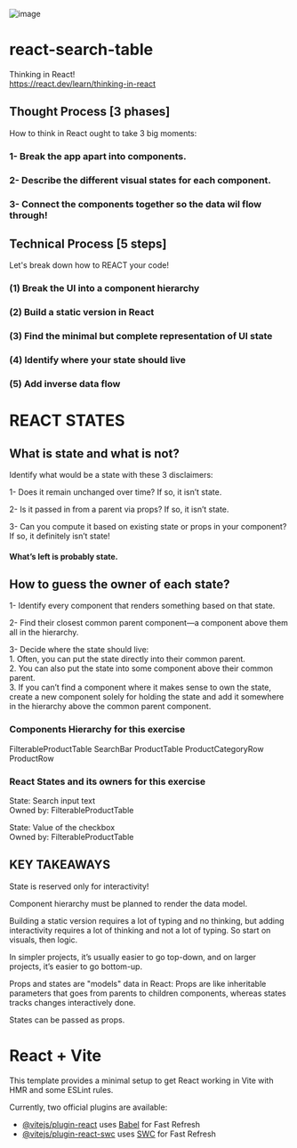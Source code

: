 ![image](https://github.com/vegadelalyra/react-search-table/assets/77188420/bc371169-6b8a-4e10-acab-4d6b4f3d2cd3)


# react-search-table

Thinking in React!    
https://react.dev/learn/thinking-in-react

## Thought Process [3 phases]

How to think in React ought to take 3 big moments:   

### 1- Break the app apart into components.    
 
### 2- Describe the different visual states for each component.    

### 3- Connect the components together so the data wil flow through!     

## Technical Process [5 steps]    

Let's break down how to REACT your code!   

### (1) Break the UI into a component hierarchy 

### (2) Build a static version in React    

### (3) Find the minimal but complete representation of UI state    

### (4) Identify where your state should live   

### (5) Add inverse data flow     

# REACT STATES   

## What is state and what is not?  

Identify what would be a state with these 3 disclaimers:   

1- Does it remain unchanged over time? If so, it isn’t state.   

2- Is it passed in from a parent via props? If so, it isn’t state.    

3- Can you compute it based on existing state or props in your component? If so, it definitely isn’t state!  

#### What’s left is probably state.   

## How to guess the owner of each state? 

1- Identify every component that renders something based on that state.   

2- Find their closest common parent component—a component above them all in the hierarchy.        

3- Decide where the state should live:   
    1. Often, you can put the state directly into their common parent.       
    2. You can also put the state into some component above their common parent.    
    3. If you can’t find a component where it makes sense to own the state, create a new component solely for holding the state and add it somewhere in the hierarchy above the common parent component.   

### Components Hierarchy for this exercise     

FilterableProductTable
    SearchBar
    ProductTable
        ProductCategoryRow
        ProductRow    
   
### React States and its owners for this exercise  

State: Search input text   
Owned by: FilterableProductTable   

State: Value of the checkbox   
Owned by: FilterableProductTable   

## KEY TAKEAWAYS   

State is reserved only for interactivity!    

Component hierarchy must be planned to render the data model.      

Building a static version requires a lot of typing and no thinking, but adding interactivity requires a lot of thinking and not a lot of typing. So start on visuals, then logic.      

In simpler projects, it’s usually easier to go top-down, and on larger projects, it’s easier to go bottom-up.   

Props and states are "models" data in React: Props are like inheritable parameters that goes from parents to children components, whereas states tracks changes interactively done.  

States can be passed as props.   

# React + Vite

This template provides a minimal setup to get React working in Vite with HMR and some ESLint rules.

Currently, two official plugins are available:

- [@vitejs/plugin-react](https://github.com/vitejs/vite-plugin-react/blob/main/packages/plugin-react/README.md) uses [Babel](https://babeljs.io/) for Fast Refresh
- [@vitejs/plugin-react-swc](https://github.com/vitejs/vite-plugin-react-swc) uses [SWC](https://swc.rs/) for Fast Refresh
